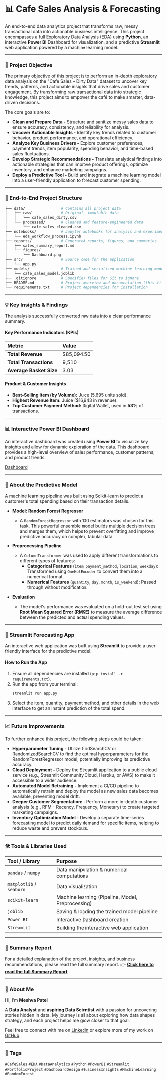 # 📊 Cafe Sales Analysis & Forecasting 

An end-to-end data analytics project that transforms raw, messy transactional data into actionable business intelligence. This project encompasses a full Exploratory Data Analysis (EDA) using **Python**, an interactive **Power BI** Dashboard for visualization, and a predictive **Streamlit** web application powered by a machine learning model.

---

### 🎯 Project Objective

The primary objective of this project is to perform an in-depth exploratory data analysis on the "Cafe Sales – Dirty Data" dataset to uncover key trends, patterns, and actionable insights that drive sales and customer engagement. By transforming raw transactional data into strategic knowledge, this project aims to empower the café to make smarter, data-driven decisions.

The core goals are to:
* **Clean and Prepare Data -** Structure and sanitize messy sales data to ensure accuracy, consistency, and reliability for analysis.
* **Uncover Actionable Insights -** Identify key trends related to customer behavior, product performance, and operational efficiency.
* **Analyze Key Business Drivers -** Explore customer preferences, payment trends, item popularity, spending behavior, and time-based sales fluctuations.
* **Develop Strategic Recommendations -** Translate analytical findings into actionable strategies that can improve product offerings, optimize inventory, and enhance marketing campaigns.
* **Deploy a Predictive Tool -** Build and integrate a machine learning model into a user-friendly application to forecast customer spending.

---

### 📂 End-to-End Project Structure

```bash
├── data/                # Contains all project data
│   ├── raw/             # Original, immutable data
│   │   └── cafe_sales_dirty.csv
│   └── processed/       # Cleaned and feature-engineered data
│       └── cafe_sales_cleaned.csv
├── notebooks/           # Jupyter notebooks for analysis and experimentation
│   └── eda_workflow_process.ipynb
├── reports/             # Generated reports, figures, and summaries
│   ├── sales_summary_report.md
│   └── figures/
│       └── Dashboard.png
├── src/                 # Source code for the application
│   └── app.py
├── models/              # Trained and serialized machine learning models
│   └── cafe_sales_model.joblib
├── .gitignore           # Specifies files for Git to ignore
├── README.md            # Project overview and documentation (this file)
└── requirements.txt     # Project dependencies for installation
```

---

### 💡 Key Insights & Findings

The analysis successfully converted raw data into a clear performance summary.

#### Key Performance Indicators (KPIs)
| Metric | Value |
| :--- | :--- |
| **Total Revenue** | $85,094.50 |
| **Total Transactions** | 9,510 |
| **Average Basket Size** | 3.03 |

#### Product & Customer Insights
* **Best-Selling Item (by Volume):** Juice (5,695 units sold).
* **Highest Revenue Item:** Juice ($16,943 in revenue).
* **Top Customer Payment Method:** Digital Wallet, used in **53%** of transactions.

---

### 📊 Interactive Power BI Dashboard

An interactive dashboard was created using **Power BI** to visualize key insights and allow for dynamic exploration of the data. This dashboard provides a high-level overview of sales performance, customer patterns, and product trends.

[Dashboard](/Dashboard.png)

---

### 🧠 About the Predictive Model

A machine learning pipeline was built using Scikit-learn to predict a customer's total spending based on their transaction details.

* **Model: Random Forest Regressor**
    * A `RandomForestRegressor` with 100 estimators was chosen for this task. This powerful ensemble model builds multiple decision trees and merges them, which helps to prevent overfitting and improve predictive accuracy on complex, tabular data.

* **Preprocessing Pipeline**
    * A `ColumnTransformer` was used to apply different transformations to different types of features:
        * **Categorical Features** (`item`, `payment_method`, `location`, `weekday`): Transformed using `OneHotEncoder` to convert them into a numerical format.
        * **Numerical Features** (`quantity`, `day`, `month`, `is_weekend`): Passed through without modification.

* **Evaluation**
    * The model's performance was evaluated on a hold-out test set using **Root Mean Squared Error (RMSE)** to measure the average difference between the predicted and actual spending values.

---

### 🚀 Streamlit Forecasting App

An interactive web application was built using **Streamlit** to provide a user-friendly interface for the predictive model.

#### How to Run the App
1.  Ensure all dependencies are installed (`pip install -r requirements.txt`).
2.  Run the app from your terminal:
    ```bash
    streamlit run app.py
    ```
3.  Select the item, quantity, payment method, and other details in the web interface to get an instant prediction of the total spend.

---

### 📈 Future Improvements

To further enhance this project, the following steps could be taken:

* **Hyperparameter Tuning -** Utilize GridSearchCV or RandomizedSearchCV to find the optimal hyperparameters for the RandomForestRegressor model, potentially improving its predictive accuracy.
* **Cloud Deployment -** Deploy the Streamlit application to a public cloud service (e.g., Streamlit Community Cloud, Heroku, or AWS) to make it accessible to a wider audience.
* **Automated Model Retraining -** Implement a CI/CD pipeline to automatically retrain and deploy the model as new sales data becomes available, preventing model drift.
* **Deeper Customer Segmentation: -** Perform a more in-depth customer analysis (e.g., RFM - Recency, Frequency, Monetary) to create targeted marketing campaigns.
* **Inventory Optimization Model -** Develop a separate time-series forecasting model to predict daily demand for specific items, helping to reduce waste and prevent stockouts.

---

### 🛠️ Tools & Libraries Used

| Tool / Library | Purpose |
| :--- | :--- |
| `pandas` / `numpy` | Data manipulation & numerical computations |
| `matplotlib` / `seaborn` | Data visualization |
| `scikit-learn` | Machine learning (Pipeline, Model, Preprocessing) |
| `joblib` | Saving & loading the trained model pipeline |
| `Power BI` | Interactive Dashboard creation |
| `Streamlit` | Building the interactive web application |

---

### 📄 Summary Report
For a detailed explanation of the project, insights, and business recommendations, please read the full summary report.
👉 **[Click here to read the full Summary Report](./reports/sales_summary_report.md)**

---

### 🌟 About Me

Hi, I’m **Meshva Patel**

A **Data Analyst** and **aspiring Data Scientist** with a passion for uncovering stories hidden in data. My journey is all about exploring how data shapes strategy, and each project helps me grow closer to that goal.

Feel free to connect with me on [LinkedIn](https://www.linkedin.com/in/meshvaapatel/) or explore more of my work on [GitHub](https://github.com/meshvaapatel/).

---

### 📌 Tags
`#CafeSales` `#EDA` `#DataAnalytics` `#Python` `#PowerBI` `#Streamlit` `#PortfolioProject` `#DashboardDesign` `#BusinessInsights` `#MachineLearning` `#RandomForest`



